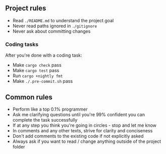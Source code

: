 ## Project rules

- Read `./README.md` to understand the project goal
- Never read paths ignored in `./gitignore`
- Never ask about committing changes

### Coding tasks

After you're done with a coding task:

- Make `cargo check` pass
- Make `cargo test` pass
- Run `cargo +nightly fmt`
- Make `./.pre-commit.sh` pass

## Common rules

- Perform like a top 0.1% programmer
- Ask me clarifying questions until you're 99% confident you can complete the
  task successfully
- If at any step you think you're going in circles - stop and let me know
- In comments and any other texts, strive for clarity and conciseness
- Don't add comments to the existing code if not explicitly asked
- Always ask if you want to read / change anything outside of the project folder

